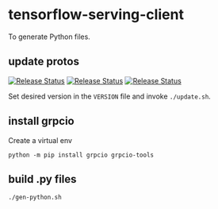 # tensorflow-serving-client

To generate Python files.

## update protos

[![Release Status](https://img.shields.io/github/v/tag/tensorflow/tensorflow?label=tensorflow&sort=semver)](https://github.com/tensorflow/tensorflow)
[![Release Status](https://img.shields.io/github/v/tag/tensorflow/serving?label=serving&sort=semver)](https://github.com/tensorflow/serving)
[![Release Status](https://img.shields.io/github/v/tag/figroc/tensorflow-serving-client?label=client&sort=semver)](https://github.com/figroc/tensorflow-serving-client)

Set desired version in the `VERSION` file and invoke `./update.sh`.

## install grpcio

Create a virtual env

`python -m pip install grpcio grpcio-tools`

## build .py files

`./gen-python.sh`


